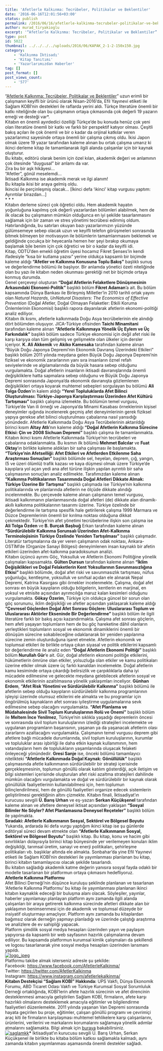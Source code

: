 ```yaml
---
title: 'Afetlerle Kalkınma: Tecrübeler, Politikalar ve Beklentiler'
date: '2016-06-16T12:01:56+03:00'
status: publish
permalink: /2016/06/16/afetlerle-kalkinma-tecrubeler-politikalar-ve-beklentiler
author: murad_tiryakioglu
excerpt: '“Afetlerle Kalkınma: Tecrübeler, Politikalar ve Beklentiler” uzun erimli bir çalışmanın keyifli bir ürünü olarak Nisan-2016’da, Efil Yayınevi etiketi ile Sağlam KOBİ’nin destekleri ile raflarda yerini aldı. Türkçe literatüre önemli bir katkı niteliğinde olan bu çalışmanın ortaya çıkmasında çok değerli 19 yazarın emeği ve desteği var. Kitaba kısaca bir göz atalım..'
type: post
id: 5022
thumbnail: ../../../../uploads/2016/06/KAPAK_2-1-2-150x150.jpg
category:
    - 'Kalkınma İktisadı'
    - 'Kitap Tanıtımı'
    - 'Yazarlarımızdan Haberler'
tag: []
post_format: []
post_views_count:
    - '577'
---
```

“[Afetlerle Kalkınma: Tecrübeler, Politikalar ve Beklentiler](http://www.efilyayinevi.com/tr/urun/s/1182/Afetlerle+Kalkinma/)” uzun erimli bir çalışmanın keyifli bir ürünü olarak Nisan-2016’da, Efil Yayınevi etiketi ile Sağlam KOBİ’nin destekleri ile raflarda yerini aldı. Türkçe literatüre önemli bir katkı niteliğinde olan bu çalışmanın ortaya çıkmasında çok değerli 19 yazarın emeği ve desteği var\*.  
Kitabın en önemli ayırdedici özelliği Türkçe’de bu konuda henüz çok yeni olan literatüre önemli bir katkı ve farklı bir perspektif katıyor olması. Çeşitli bakış açıları ile çok önemli ve bir o kadar da orijinal katkılar veren yazarlarımız sayesinde ortaya önemli bir çalışma çıkmış oldu. İkisi Japon olmak üzere 19 yazar tarafından kaleme alınan bu ortak çalışma umarız ki ikinci derleme kitap ile tamamlanarak ilgili alanda çalışanlar için bir kaynak oluşturur.  
Bu kitabı, editörü olarak benim için özel kılan, akademik değeri ve anlamının çok ötesinde “duygusal” bir anlamı da var.  
Zira bu bir aşk hikâyesi…  
“Afetler”, gönül meselemdi…  
İktisadi Kalkınma ise akademik merak ve ilgi alanım!  
Bu kitapla ikisi bir araya gelmiş oldu.  
İkincisi ile perçinleşmiş olacak… \[İkinci defa ‘ikinci’ kitap vurgusu yaptım: Ayrıntılar birazdan…\]  
\* \* \*  
Kitabın derleme süreci çok öğretici oldu. Hem akademik hayatın yoğunluğuna kapılmış çok değerli yazarlardan bölümleri alabilmek, hem de ilk olacak bu çalışmanın mümkün olduğunca en iyi şekilde tasarlanmasını sağlamak için bir zaman ve stres yönetimi tecrübesi edinmiş oldum. Hatırlandığında, bu satırları okuyan bazı yazarlarımızın yüzünde gülümsemeye sebep olacak uzun ve keyifli telefon görüşmeleri sonrasında bitmek bilmeyen bir motivasyon ile bölümlerin tamamlanmasını beklemek ve geldiğinde çocukça bir heyecanla hemen her şeyi bırakıp okumaya başlamak bile benim için çok öğretici ve bir o kadar da keyifli idi.  
Kitap, ODTÜ’den emekli öğretim üyesi hocamız Fikret Şenses’in kendi ifadesiyle “kısa bir kutlama yazısı” yerine oldukça kapsamlı bir biçimde kaleme aldığı **“Afetler ve Kalkınma Konusuna Toplu Bakış”** başlıklı sunuş ve değerlendirme bölümü ile başlıyor. Bir anlamda yönetici özeti niteliğinde olan bu yazı ile kitabın neden okunması gerektiği net bir biçimde ortaya konmuş durumda.  
Genel çerçeveyi oluşturan **“Doğal Afetlerin Felaketlere Dönüşmesinin Arkasındaki Ekonomi-Politik”** başlıklı bölüm **Fikret Adaman**’a ait. Bu bölüm kapsamında Dünya Bankası ile Birleşmiş Milletler’in 2010 tarihli ortak yayını olan *Natural Hazards, UnNatural Disasters: The Economics of Effective Prevention* (Doğal Afetler, Doğal Olmayan Felaketler: Etkili Koruma Önlemlerinin Ekonomisi) başlıklı rapora dayanılarak afetlerin ekonomi-politiği analiz ediliyor.  
Kitabın ilk kısmı, afetlerle kalkınmada Doğu Asya tecrübelerinin ele alındığı dört bölümden oluşuyor. JICA-Türkiye ofisinden **Taichi Minamitani** tarafından kaleme alınan **“Afetlerle Kalkınmaya Yönelik Üç Eylem ve Üç Farkındalık”** başlıklı bölüm sadece Türkiye ekonomisi için değil afet riski ile karşı karşıya olan tüm gelişmiş ve gelişmekte olan ülkeler için dersler içeriyor. **K. Ali Akkemik** ve **Akiko Kamesaka** tarafından kaleme alınan “Büyük Doğu Japonya Depremi’nin Ekonomik Davranış Üzerindeki Etkileri” başlıklı bölüm 2011 yılında meydana gelen Büyük Doğu Japonya Depremi’nin fiziksel ve ekonomik zararlarının yanı sıra insanların öznel refah seviyelerinde ve algılamalarında da büyük hasara sebep olduğunu vurgulamakta. Doğal afetlerin insanların iktisadi davranışlarında önemli değişikliklere hatta sapmalara sebep olduğunu ve Büyük Doğu Japonya Depremi sonrasında Japonya’da ekonomik davranışta gözlemlenen değişiklikleri ortaya koyarak muhtemel sebepleri sorgulayan bu bölümü **Ali Tolga Özden**’in kalem aldığı **“Yerel Topluluklarda Afet Bilinci Oluşturulması: Türkiye-Japonya Karşılaştırması Üzerinden Afet Kültürü Tartışması”** başlıklı çalışma izlemekte. Bu bölümün temel vurgusu, Türkiye’de Van ili örneği ve Japonya’da Minami Kasabası örneklerinin kişisel deneyimler ışığında incelenerek geçmiş afet deneyimlerinin gerek fiziksel yapıya gerekse afet bilinci oluşturulması çabalarına nasıl yansıdığı yönündedir. Afetlerle Kalkınmada Doğu Asya Tecrübelerinin aktarıldığı birinci kısım **Altay Atlı**’nın kaleme aldığı **“Doğal Afetlerin Kalkınma Sürecine Etkisi: Çin ve 2008 Sichuan Depremi”** başlıklı çalışma ile tamamlanmakta.  
Kitabın ikinci kısmı Afetlerle Kalkınmada Türkiye’nin tecrübeleri ve çabalarına odaklanmakta. Bu kısmın ilk bölümü **Mehmet Balcılar** ve **Fuat Oktay**’ın birlikte kaleme aldıkları bir saha çalışması ile başlamakta. **“Türkiye’nin Afetselliği: Afet Etkileri ve Afetlerden Etkilenme Saha Araştırması Sonuçları”** başlıklı bölümde sel, heyelan, deprem, çığ, yangın, (5 ve üzeri ölümlü) trafik kazası ve kaya düşmesi olmak üzere Türkiye’de kayıplara yol açan yedi ana afet türüne ilişkin yapılan ayrıntılı bir saha çalışmasının sonuçları analiz edilmekte. Tarafımızdan kaleme alınan **“Kalkınma Politikalarının Tasarımında Doğal Afetleri Dikkate Almak: Türkiye Üzerine Bir Tartışma”** başlıklı çalışmada ise Türkiye’nin kalkınma politikalarında ve planlarında afetlerin ne ölçüde dikkate alındığı incelenmekte. Bu çerçevede kaleme alınan çalışmanın temel vurgusu, iktisadi kalkınmanın planlanmasında doğal afetleri (de) dikkate alan dinamik-akıllı kalkınma politikalarının tasarımı üzerine. Türkiye özelinde bir değerlendirme ile tartışma spesifik hale getirilerek çalışma 1999 Marmara ve Düzce Depremlerinin önemli bir kırılma noktası olduğuna dikkat çekmektedir. Türkiye’nin afet yönetimi tecrübelerine ilişkin son çalışma ise **Ali Tolga Özden** ve **B. Burçak Başbuğ** Erkan tarafından kaleme alınan **“Sürdürülebilir Kalkınma Sorunsalı Üzerinden Afet-Kalkınma Terminolojisinin Türkiye Özelinde Yeniden Tartışılması”** başlıklı çalışmadır. Literatür tartışmalarına da yer veren çalışmanın odak noktası, Ankara-OSTİM’de (Organize Sanayi Bölgesi) deneyimlenen insan kaynaklı bir afetin etkileri üzerinden afet-kalkınma paradoksunun analizi.  
Kitabın üçüncü ayrımı Göç, Yoksulluk ve Afetlerin Ekonomi Politiğine yönelik çalışmaları kapsamakta. **Gülten Dursun** tarafından kaleme alınan **“İklim Değişiklikleri ve Doğal Felaketlerin Kent Yoksullarının Savunmasızlığına Etkisi”** başlıklı bölümde, doğal afet riski ve savunmasızlık tartışması, nüfus yoğunluğu, kentleşme, yoksulluk ve sınıfsal açıdan ele alınarak Nepal Depremi, Katrina Kasırgası gibi örnekler incelenmekte. Çalışma, doğal afet sonrası en büyük kayıpların olduğu bölgelerin, kentlerin en marjinal, en yoksul ve etnisite açısından ayrımcılığa maruz kalan kesimleri olduğunu vurgulamakta. **Gökay Özerim**, Türkiye için oldukça güncel bir sorun olan göç sorununu, iklim değişikliği ve afetler açısından yaklaşarak kaleme aldığı **“Çevresel Göçlerden Doğal Afet Sonrası Göçlere: Uluslararası Toplum ve Uluslararası Aktörler Ekseninde Bir Değerlendirme”** başlıklı bölüm ile ilgili literatüre farklı bir bakış açısı kazandırmakta. Çalışma afet sonrası göçlerin, hem afeti yaşayan toplumların hem de bu göç hareketine dâhil olanların yerleştikleri toplumların sosyal ve ekonomik dinamiklerini önemli bir dönüşüm sürecine sokabileceğine odaklanarak bir yeniden yapılanma sürecine zemin oluşturduğuna işaret etmekte. Afetlerin ekonomik ve toplumsal etkileri ile birlikte ortaya çıkan siyasal ve politik etkilerini kapsamlı bir değerlendirme ile analiz eden **“Doğal Afetlerin Ekonomi Politiği”** başlıklı bölüm **Nurullah Gür**’e ait. Gür, doğal afetlerin ekonomi politiğe etkilerini, hükümetlerin ömrüne olan etkiler, yolsuzluğa olan etkiler ve kamu politikaları üzerine etkiler olmak üzere üç farklı kanaldan incelemekte. Doğal afetlerin kamu kesiminde ortaya çıkardığı belirsizlik ve çarpıklıklarla daha iyi mücadele edilmesine ve gelecekte meydana gelebilecek afetlerin sosyal ve ekonomik etkilerinin azaltılmasına yönelik yaklaşımları inceliyor. **Günhan Erdem**, **“Afet Risk Yönetimi ve Sürdürülebilir Kalkınma”** başlıklı bölümü ile afetlerin sebep olduğu kayıpların sürdürülebilir kalkınma programlarının işleyişi üzerinde olumsuz etkilerini ele almakta ve bu programlar için öngörülmüş kaynakların afet sonrası iyileştirme uygulamalarına sevk edilmesine sebep olacağını vurgulamakta. **“Afet Planlama ve Müdahalesinde Sivil Toplum Kuruluşlarının Rolü ve Önemi”** başlıklı bölüm ile **Meltem İnce Yenilmez**, Türkiye’nin sıklıkla yaşadığı depremlerin öncesi ve sonrasında sivil toplum kuruluşlarının izlediği stratejileri incelemekte ve uygulanan programların başarısının, yaşanan ya da yaşanacak afetlerin olası zararlarını azaltacağını vurgulamakta. Çalışmanın temel vurgusu deprem gibi afetlere bağlı mücadele durumlarında, sivil toplum kuruluşlarının, kurumlar ve topluluklar arası işbirliği ile daha etkin kaynak kullanımının, hem vatandaşların hem de toplulukların yaşamlarında oluşacak felaketi önleyeceği yönündedir. **Gresi Sanje** ise, önceki bölümü tamamlayıcı nitelikteki **“Afetlerle Kalkınmada Doğal Kaynak: Gönüllülük”** başlıklı çalışmasında afetle kalkınmanın sürdürülebilir bir strateji içerisinde gerçekleşmesinin, toplumun gönüllü olarak katılım gösterdiği, açık iletişim ve bilgi sistemleri içerisinde oluşturulan afet riski azaltma stratejileri dahilinde mümkün olacağını vurgulamakta ve doğal ve sürdürülebilir bir kaynak olarak gönüllülük faaliyetlerinin kullanılabilmesi için, hem toplumun bilinçlendirilmesi, hem de gönüllü faaliyetleri organize edecek sistemlerin geliştirilmesi gerektiğinin altını çizmekte. Kitabın finali, İktisadiyat’ın kurucusu sevgili **Ü. Barış Urhan** ve eş-yazarı **Serkan Küçükşenel** tarafından kaleme alınan ve afetlere deneysel iktisat açısından yaklaşan **“Sosyal Bilimler Ne Söyler? Afet Planlamasına Deneysel Reçeteler”** başlıklı bölüm ile yapılmakta.  
 **Sıradaki: Afetlerle Kalkınmanın Sosyal, Sektörel ve Bölgesel Boyutu**  
Yukarıda, ardarada iki defa vurgu yaptığım ikinci kitap ise şu günlerde editöryal süreci devam etmekte olan **“Afetlerle Kalkınmanın Sosyal, Sektörel ve Bölgesel Boyutu”** başlıklı kitap. Bu kitap, konu ve hacim gibi sınırlılıkları dolayısıyla birinci kitap bünyesinde yer verilemeyen konuları iklim değişikliği, tarımsal üretim, sanayi ve enerji politikaları, şehirleşme politikaları vb. başlıklar altında ele almakta. Sonbahar’da yine Efil Yayınevi etiketi ile Sağlam KOBİ’nin destekleri ile yayımlanması planlanan bu kitap, birinci kitabın tamamlayıcısı olacak şekilde tasarlandı.  
Bu kitabın sağladığı akademik katme değerin yanısıra sosyal fayda odaklı bir modelle tasarlanan bir platformun ortaya çıkmasını hedefliyoruz.  
**Afetlerle Kalkınma Platformu**  
Afet Bilinci Derneği’nin düşünce kuruluşu şeklinde planlanan ve tasarlanan ‘Afetlerle Kalkınma Platformu’ bu kitap ile yayımlanması planlanan ikinci kitabın kaynaklık edeceği bir buluşma alanı olacak. Söyleşiler, yayınlar, haberler yayınlamayı planlayan platform aynı zamanda ilgili alanda çalışanları bir araya getirerek kalkınma sürecinde afetleri dikkate alan bir yaklaşımın benimsenmesi için de akademik ve toplumsal düzeyde bir insiyatif oluşturmayı amaçlıyor. Platform aynı zamanda bu kitaplardan bağımsız olarak derneğin yapmayı planladığı ve üzerinde çalıştığı araştırma ve analizlere de ev sahipliği yapacak.  
Platform şimdilik sosyal medya hesapları üzerinden yayın ve paylaşım yapıyorsa da kapsamlı bir web sayfasının hazırlık çalışmalarına devam ediliyor. Bu kapsamda platformun kurumsal kimlik çalışmaları da şekillendi ve logosu tasarlanarak yine sosyal medya hesapları üzerinden lansmanı yapıldı.  
[![logo_jpeg](../../../../uploads/2016/06/logo_jpeg-1-2-253x300.jpg)](https://iktisadiyat.com/wp-content/uploads/2016/06/logo_jpeg-1-2-2.jpg)  
Platformu takibe almak isterseniz adresle şu şekilde:  
Facebook: <https://www.facebook.com/AfetlerleKalkinma/>  
Twitter: https://twitter.com/AfetlerKalkinma  
Instagram: <https://www.instagram.com/afetlerlekalkinma/>  
**Kitabın Destekçisi “Sağlam KOBİ” Hakkında:** UPS Vakfı, Dünya Ekonomik Forumu, ABD Ticaret Odası Vakfı ve Türkiye Kurumsal Sosyal Sorumluluk Derneği ortaklığında, KOBİ’lerin afete hazırlık sürecinin ve afet direncinin desteklenmesi amacıyla geliştirilen Sağlam KOBİ, firmaların, afete karşı hazırlıklı olmalarını desteklemek amacıyla eğitimler ve bilgilendirme faaliyetleri düzenlemekte. 2011 yılında yaşanan Van Depremi sonrasında hayata geçirilen bu proje, eğitimler, çalışan gönüllü programı ve çevrimiçi araç kiti ile firmaların karşılaşması muhtemel tehlikelere karşı çalışanlarını, ürünlerini, verilerini ve markalarını korumalarını sağlamaya yönelik adımlar atmalarını sağlamakta. Bilgi almak için [buraya](http://www.saglamkobi.com/) bakabilirsiniz.  
[![saglamkk](../../../../uploads/2016/06/saglamkk-1-2-150x150.jpg)](https://iktisadiyat.com/wp-content/uploads/2016/06/saglamkk-1-2-2.jpg)**\*** İktisadiyat’ın kurucusu sevgili Ü. Barış Urhan, Serkan Küçükşenel ile birlikte bu kitaba bölüm katkısı sağlamakla kalmadı, aynı zamanda kitabın yayımlanması aşamasında önemli destekler sağladı.